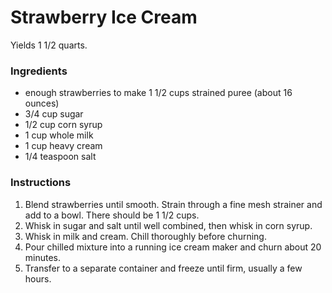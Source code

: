# Strawberry Ice Cream

Yields 1 1/2 quarts.

### Ingredients

- enough strawberries to make 1 1/2 cups strained puree (about 16 ounces)
- 3/4 cup sugar
- 1/2 cup corn syrup
- 1 cup whole milk
- 1 cup heavy cream
- 1/4 teaspoon salt

### Instructions

1. Blend strawberries until smooth. Strain through a fine mesh strainer and add to a bowl. There should be 1 1/2 cups.
2. Whisk in sugar and salt until well combined, then whisk in corn syrup.
3. Whisk in milk and cream. Chill thoroughly before churning.
4. Pour chilled mixture into a running ice cream maker and churn about 20 minutes.
5. Transfer to a separate container and freeze until firm, usually a few hours.
